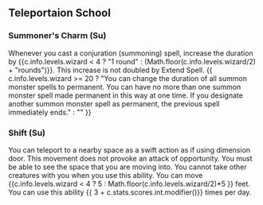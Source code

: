 ## **Teleportaion School**

### **Summoner's Charm (Su)**
Whenever you cast a conjuration (summoning) spell, increase the duration by {{c.info.levels.wizard < 4 ? "1 round" : (Math.floor(c.info.levels.wizard/2) + "rounds")}}. This increase is not doubled by Extend Spell.
{{ c.info.levels.wizard >= 20 ? "You can change the duration of all summon monster spells to permanent. You can have no more than one summon monster spell made permanent in this way at one time. If you designate another summon monster spell as permanent, the previous spell immediately ends." : "" }}

### **Shift (Su)**
You can teleport to a nearby space as a swift action as if using dimension door. This movement does not provoke an attack of opportunity. You must be able to see the space that you are moving into. You cannot take other creatures with you when you use this ability. You can move {{c.info.levels.wizard < 4 ? 5 : Math.floor(c.info.levels.wizard/2)*5 }} feet. You can use this ability {{ 3 + c.stats.scores.int.modifier()}} times per day.